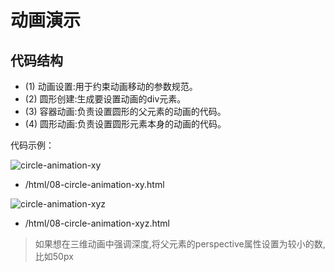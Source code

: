 # 动画演示
## 代码结构
- (1) 动画设置:用于约束动画移动的参数规范。
- (2) 圆形创建:生成要设置动画的div元素。
- (3) 容器动画:负责设置圆形的父元素的动画的代码。
- (4) 圆形动画:负责设置圆形元素本身的动画的代码。

代码示例：

![circle-animation-xy](learn-javascript-animation/img/circle-animation-xy.png)
- /html/08-circle-animation-xy.html

![circle-animation-xyz](learn-javascript-animation/img/circle-animation-xyz.png)
- /html/08-circle-animation-xyz.html

> 如果想在三维动画中强调深度,将父元素的perspective属性设置为较小的数,比如50px